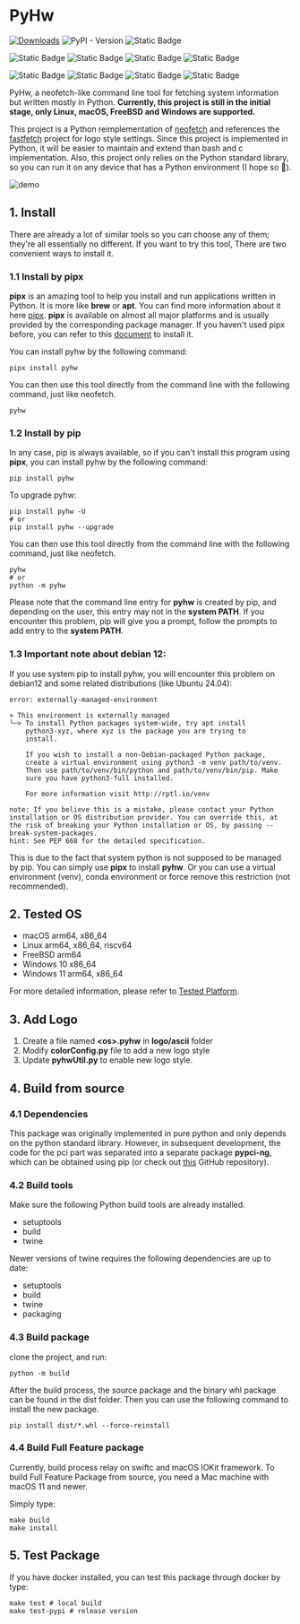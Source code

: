 # PyHw
[![Downloads](https://static.pepy.tech/badge/pyhw)](https://pepy.tech/project/pyhw)
![PyPI - Version](https://img.shields.io/pypi/v/pyhw?label=version)
![Static Badge](https://img.shields.io/badge/Python-3.9%2B-green)

![Static Badge](https://img.shields.io/badge/macOS-11%2B-green)
![Static Badge](https://img.shields.io/badge/Linux-blue)
![Static Badge](https://img.shields.io/badge/FreeBSD-red)
![Static Badge](https://img.shields.io/badge/Windows-yellow)

![Static Badge](https://img.shields.io/badge/amd64-green)
![Static Badge](https://img.shields.io/badge/aarch64-blue)
![Static Badge](https://img.shields.io/badge/arm32-yellow)
![Static Badge](https://img.shields.io/badge/riscv64-%238A2BE2)


PyHw, a neofetch-like command line tool for fetching system information but written mostly in Python. **Currently, this project is still in the initial stage, only Linux, macOS, FreeBSD and Windows are supported.**

This project is a Python reimplementation of [neofetch](https://github.com/dylanaraps/neofetch) and references the [fastfetch](https://github.com/fastfetch-cli/fastfetch) project for logo style settings. Since this project is implemented in Python, it will be easier to maintain and extend than bash and c implementation. Also, this project only relies on the Python standard library, so you can run it on any device that has a Python environment (I hope so 🤔).


[//]: # (![demo]&#40;https://i2.imgs.ovh/d/BQACAgUAAx0EUvSR8wACMvpmyFVohzKxLcUdLiJaEa3wlo_OrQACuw4AAoX-QVaSpG0-rTAeRTUE&#41;)
[//]: # (![demo]&#40;https://files.catbox.moe/xx58xy.jpg&#41;)
![demo](https://files.catbox.moe/2d21fu.jpg)




## 1. Install
There are already a lot of similar tools so you can choose any of them; they're all essentially no different. If you want to try this tool, There are two convenient ways to install it.

### 1.1 Install by pipx
**pipx** is an amazing tool to help you install and run applications written in Python. It is more like **brew** or **apt**. You can find more information about it here [pipx](https://github.com/pypa/pipx). **pipx** is available on almost all major platforms and is usually provided by the corresponding package manager. If you haven't used pipx before, you can refer to this [document](https://pipx.pypa.io/stable/installation/) to install it.

You can install pyhw by the following command:
```shell
pipx install pyhw
```
You can then use this tool directly from the command line with the following command, just like neofetch.
```shell
pyhw
```

### 1.2 Install by pip
In any case, pip is always available, so if you can't install this program using **pipx**, you can install pyhw by the following command:
```shell
pip install pyhw
```
To upgrade pyhw:
```shell
pip install pyhw -U
# or
pip install pyhw --upgrade
```
You can then use this tool directly from the command line with the following command, just like neofetch.
```shell
pyhw
# or
python -m pyhw
```
Please note that the command line entry for __pyhw__ is created by pip, and depending on the user, this entry may not in the __system PATH__. If you encounter this problem, pip will give you a prompt, follow the prompts to add entry to the __system PATH__.


### 1.3 Important note about debian 12:
If you use system pip to install pyhw, you will encounter this problem on debian12 and some related distributions (like Ubuntu 24.04):
```text
error: externally-managed-environment

× This environment is externally managed
╰─> To install Python packages system-wide, try apt install
    python3-xyz, where xyz is the package you are trying to
    install.
    
    If you wish to install a non-Debian-packaged Python package,
    create a virtual environment using python3 -m venv path/to/venv.
    Then use path/to/venv/bin/python and path/to/venv/bin/pip. Make
    sure you have python3-full installed.
    
    For more information visit http://rptl.io/venv

note: If you believe this is a mistake, please contact your Python installation or OS distribution provider. You can override this, at the risk of breaking your Python installation or OS, by passing --break-system-packages.
hint: See PEP 668 for the detailed specification.
```
This is due to the fact that system python is not supposed to be managed by pip. You can simply use **pipx** to install **pyhw**. Or you can use a virtual environment (venv), conda environment or force remove this restriction (not recommended).

## 2. Tested OS
* macOS arm64, x86_64
* Linux arm64, x86_64, riscv64
* FreeBSD arm64
* Windows 10 x86_64
* Windows 11 arm64, x86_64

For more detailed information, please refer to [Tested Platform](docs/tested_platform.md).

## 3. Add Logo
1. Create a file named **\<os>.pyhw** in **logo/ascii** folder
2. Modify **colorConfig.py** file to add a new logo style
3. Update **pyhwUtil.py** to enable new logo style.

## 4. Build from source

### 4.1 Dependencies
This package was originally implemented in pure python and only depends on the python standard library. However, in subsequent development, the code for the pci part was separated into a separate package **pypci-ng**, which can be obtained using pip (or check out [this](https://github.com/xiaoran007/pypci) GitHub repository).

### 4.2 Build tools
Make sure the following Python build tools are already installed.
* setuptools
* build
* twine

Newer versions of twine requires the following dependencies are up to date:
* setuptools
* build
* twine
* packaging

### 4.3 Build package
clone the project, and run:
```shell
python -m build
```
After the build process, the source package and the binary whl package can be found in the dist folder. Then you can use the following command to install the new package.
```shell
pip install dist/*.whl --force-reinstall
```

### 4.4 Build Full Feature package
Currently, build process relay on swiftc and macOS IOKit framework. To build Full Feature Package from source, you need a Mac machine with macOS 11 and newer.

Simply type:
```shell
make build
make install
```

## 5. Test Package
If you have docker installed, you can test this package through docker by type:
```shell
make test # local build
make test-pypi # release version
```
